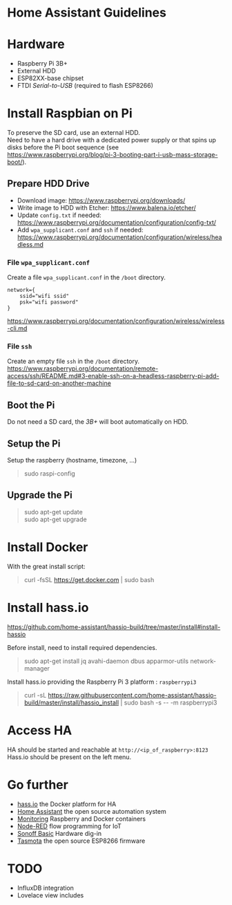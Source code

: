 # Home Assistant Guidelines

# Hardware 
- Raspberry Pi 3B+
- External HDD
- ESP82XX-base chipset
- FTDI _Serial-to-USB_ (required to flash ESP8266)

# Install Raspbian on Pi
To preserve the SD card, use an external HDD.  
Need to have a hard drive with a dedicated power supply or that spins up disks before the Pi boot sequence (see https://www.raspberrypi.org/blog/pi-3-booting-part-i-usb-mass-storage-boot/).

## Prepare HDD Drive
- Download image: https://www.raspberrypi.org/downloads/
- Write image to HDD with Etcher: https://www.balena.io/etcher/
- Update `config.txt` if needed: https://www.raspberrypi.org/documentation/configuration/config-txt/
- Add `wpa_supplicant.conf` and `ssh` if needed: https://www.raspberrypi.org/documentation/configuration/wireless/headless.md

### File `wpa_supplicant.conf`
Create a file `wpa_supplicant.conf` in the `/boot` directory.
```
network={
    ssid="wifi ssid"
    psk="wifi password"
}
```
https://www.raspberrypi.org/documentation/configuration/wireless/wireless-cli.md

### File `ssh`
Create an empty file `ssh` in the `/boot` directory.  
https://www.raspberrypi.org/documentation/remote-access/ssh/README.md#3-enable-ssh-on-a-headless-raspberry-pi-add-file-to-sd-card-on-another-machine

## Boot the Pi

Do not need a SD card, the _3B+_ will boot automatically on HDD.

## Setup the Pi
Setup the raspberry (hostname, timezone, ...)
> sudo raspi-config

## Upgrade the Pi
> sudo apt-get update  
> sudo apt-get upgrade

# Install Docker 
With the great install script:
> curl -fsSL https://get.docker.com | sudo bash

# Install hass.io
https://github.com/home-assistant/hassio-build/tree/master/install#install-hassio  

Before install, need to install required dependencies.
> sudo apt-get install jq avahi-daemon dbus apparmor-utils network-manager

Install hass.io providing the Raspberry Pi 3 platform : `raspberrypi3`
> curl -sL https://raw.githubusercontent.com/home-assistant/hassio-build/master/install/hassio_install | sudo bash -s -- -m raspberrypi3

# Access HA
HA should be started and reachable at `http://<ip_of_raspberry>:8123`  
Hass.io should be present on the left menu.

# Go further

- [hass.io](hass.io/README.md) the Docker platform for HA
- [Home Assistant](ha/README.md) the open source automation system
- [Monitoring](monitoring/README.md) Raspberry and Docker containers
- [Node-RED](nodered/README.md) flow programming for IoT
- [Sonoff Basic](sonoff_basic/README.md) Hardware dig-in
- [Tasmota](tasmota/README.md) the open source ESP8266 firmware

# TODO

- InfluxDB integration
- Lovelace view includes
